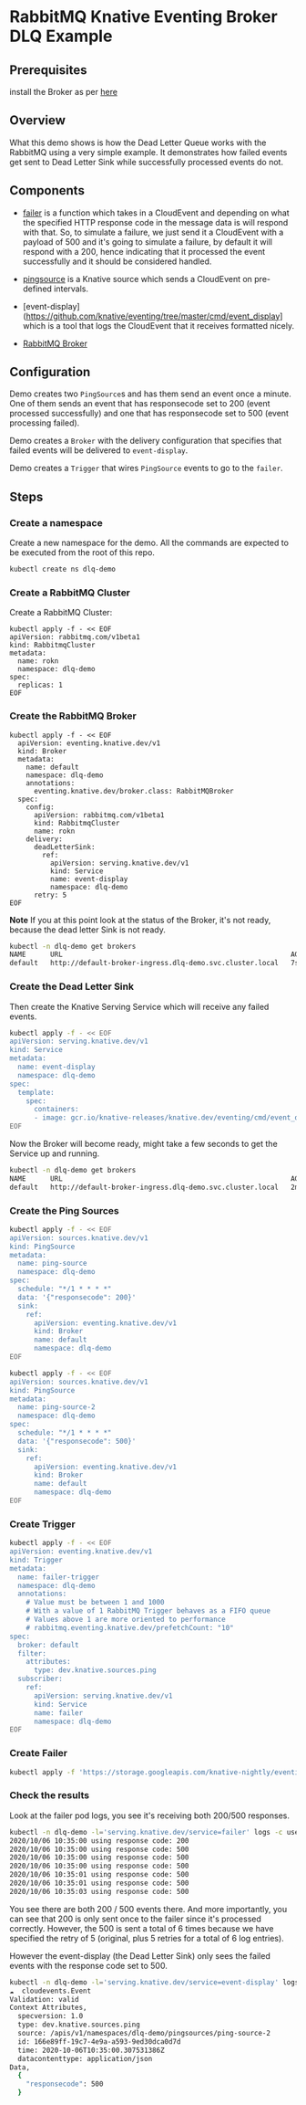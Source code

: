 # RabbitMQ Knative Eventing Broker DLQ Example

## Prerequisites

install the Broker as per [here](../../../broker/README.md)

## Overview

What this demo shows is how the Dead Letter Queue works with the RabbitMQ using
a very simple example. It demonstrates how failed events get sent to Dead Letter
Sink while successfully processed events do not.

## Components

- [failer](../../../cmd/failer/main.go) is a function which takes in a
  CloudEvent and depending on what the specified HTTP response code in the
  message data is will respond with that. So, to simulate a failure, we just
  send it a CloudEvent with a payload of 500 and it's going to simulate a
  failure, by default it will respond with a 200, hence indicating that it
  processed the event successfully and it should be considered handled.

- [pingsource](https://knative.dev/docs/eventing/samples/ping-source/index.html)
  is a Knative source which sends a CloudEvent on pre-defined intervals.

- [event-display](https://github.com/knative/eventing/tree/master/cmd/event_display]
  which is a tool that logs the CloudEvent that it receives formatted nicely.

- [RabbitMQ Broker](../../../broker/README.md)

## Configuration

Demo creates two `PingSource`s and has them send an event once a minute. One of
them sends an event that has responsecode set to 200 (event processed
successfully) and one that has responsecode set to 500 (event processing
failed).

Demo creates a `Broker` with the delivery configuration that specifies that
failed events will be delivered to `event-display`.

Demo creates a `Trigger` that wires `PingSource` events to go to the `failer`.

## Steps

### Create a namespace

Create a new namespace for the demo. All the commands are expected to be
executed from the root of this repo.

```sh
kubectl create ns dlq-demo
```

### Create a RabbitMQ Cluster

Create a RabbitMQ Cluster:

```
kubectl apply -f - << EOF
apiVersion: rabbitmq.com/v1beta1
kind: RabbitmqCluster
metadata:
  name: rokn
  namespace: dlq-demo
spec:
  replicas: 1
EOF
```

### Create the RabbitMQ Broker

```Sh
kubectl apply -f - << EOF
  apiVersion: eventing.knative.dev/v1
  kind: Broker
  metadata:
    name: default
    namespace: dlq-demo
    annotations:
      eventing.knative.dev/broker.class: RabbitMQBroker
  spec:
    config:
      apiVersion: rabbitmq.com/v1beta1
      kind: RabbitmqCluster
      name: rokn
    delivery:
      deadLetterSink:
        ref:
          apiVersion: serving.knative.dev/v1
          kind: Service
          name: event-display
          namespace: dlq-demo
      retry: 5
EOF
```

**Note** If you at this point look at the status of the Broker, it's not ready,
because the dead letter Sink is not ready.

```sh
kubectl -n dlq-demo get brokers
NAME      URL                                                        AGE   READY   REASON
default   http://default-broker-ingress.dlq-demo.svc.cluster.local   7s    False   Unable to get the DeadLetterSink's URI
```

### Create the Dead Letter Sink

Then create the Knative Serving Service which will receive any failed events.

```sh
kubectl apply -f - << EOF
apiVersion: serving.knative.dev/v1
kind: Service
metadata:
  name: event-display
  namespace: dlq-demo
spec:
  template:
    spec:
      containers:
      - image: gcr.io/knative-releases/knative.dev/eventing/cmd/event_display
EOF
```

Now the Broker will become ready, might take a few seconds to get the Service up
and running.

```sh
kubectl -n dlq-demo get brokers
NAME      URL                                                        AGE     READY   REASON
default   http://default-broker-ingress.dlq-demo.svc.cluster.local   2m39s   True
```

### Create the Ping Sources

```sh
kubectl apply -f - << EOF
apiVersion: sources.knative.dev/v1
kind: PingSource
metadata:
  name: ping-source
  namespace: dlq-demo
spec:
  schedule: "*/1 * * * *"
  data: '{"responsecode": 200}'
  sink:
    ref:
      apiVersion: eventing.knative.dev/v1
      kind: Broker
      name: default
      namespace: dlq-demo
EOF
```

```sh
kubectl apply -f - << EOF
apiVersion: sources.knative.dev/v1
kind: PingSource
metadata:
  name: ping-source-2
  namespace: dlq-demo
spec:
  schedule: "*/1 * * * *"
  data: '{"responsecode": 500}'
  sink:
    ref:
      apiVersion: eventing.knative.dev/v1
      kind: Broker
      name: default
      namespace: dlq-demo
EOF
```

### Create Trigger

```sh
kubectl apply -f - << EOF
apiVersion: eventing.knative.dev/v1
kind: Trigger
metadata:
  name: failer-trigger
  namespace: dlq-demo
  annotations:
    # Value must be between 1 and 1000
    # With a value of 1 RabbitMQ Trigger behaves as a FIFO queue
    # Values above 1 are more oriented to performance
    # rabbitmq.eventing.knative.dev/prefetchCount: "10"
spec:
  broker: default
  filter:
    attributes:
      type: dev.knative.sources.ping
  subscriber:
    ref:
      apiVersion: serving.knative.dev/v1
      kind: Service
      name: failer
      namespace: dlq-demo
EOF
```

### Create Failer

```sh
kubectl apply -f 'https://storage.googleapis.com/knative-nightly/eventing-rabbitmq/latest/failer.yaml' -n dlq-demo
```

### Check the results

Look at the failer pod logs, you see it's receiving both 200/500 responses.

```sh
kubectl -n dlq-demo -l='serving.knative.dev/service=failer' logs -c user-container
2020/10/06 10:35:00 using response code: 200
2020/10/06 10:35:00 using response code: 500
2020/10/06 10:35:00 using response code: 500
2020/10/06 10:35:00 using response code: 500
2020/10/06 10:35:01 using response code: 500
2020/10/06 10:35:01 using response code: 500
2020/10/06 10:35:03 using response code: 500
```

You see there are both 200 / 500 events there. And more importantly, you can see
that 200 is only sent once to the failer since it's processed correctly.
However, the 500 is sent a total of 6 times because we have specified the retry
of 5 (original, plus 5 retries for a total of 6 log entries).

However the event-display (the Dead Letter Sink) only sees the failed events
with the response code set to 500.

```sh
kubectl -n dlq-demo -l='serving.knative.dev/service=event-display' logs -c user-container
☁️  cloudevents.Event
Validation: valid
Context Attributes,
  specversion: 1.0
  type: dev.knative.sources.ping
  source: /apis/v1/namespaces/dlq-demo/pingsources/ping-source-2
  id: 166e89ff-19c7-4e9a-a593-9ed30dca0d7d
  time: 2020-10-06T10:35:00.307531386Z
  datacontenttype: application/json
Data,
  {
    "responsecode": 500
  }
```

